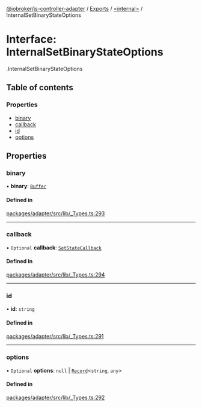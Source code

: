 [@iobroker/js-controller-adapter](../README.md) / [Exports](../modules.md) / [<internal\>](../modules/internal_.md) / InternalSetBinaryStateOptions

# Interface: InternalSetBinaryStateOptions

[<internal>](../modules/internal_.md).InternalSetBinaryStateOptions

## Table of contents

### Properties

- [binary](internal_.InternalSetBinaryStateOptions.md#binary)
- [callback](internal_.InternalSetBinaryStateOptions.md#callback)
- [id](internal_.InternalSetBinaryStateOptions.md#id)
- [options](internal_.InternalSetBinaryStateOptions.md#options)

## Properties

### binary

• **binary**: [`Buffer`](../modules/internal_.md#buffer)

#### Defined in

[packages/adapter/src/lib/_Types.ts:293](https://github.com/ioBroker/ioBroker.js-controller/blob/f39ffe6c/packages/adapter/src/lib/_Types.ts#L293)

___

### callback

• `Optional` **callback**: [`SetStateCallback`](../modules/internal_.md#setstatecallback)

#### Defined in

[packages/adapter/src/lib/_Types.ts:294](https://github.com/ioBroker/ioBroker.js-controller/blob/f39ffe6c/packages/adapter/src/lib/_Types.ts#L294)

___

### id

• **id**: `string`

#### Defined in

[packages/adapter/src/lib/_Types.ts:291](https://github.com/ioBroker/ioBroker.js-controller/blob/f39ffe6c/packages/adapter/src/lib/_Types.ts#L291)

___

### options

• `Optional` **options**: ``null`` \| [`Record`](../modules/internal_.md#record)<`string`, `any`\>

#### Defined in

[packages/adapter/src/lib/_Types.ts:292](https://github.com/ioBroker/ioBroker.js-controller/blob/f39ffe6c/packages/adapter/src/lib/_Types.ts#L292)
